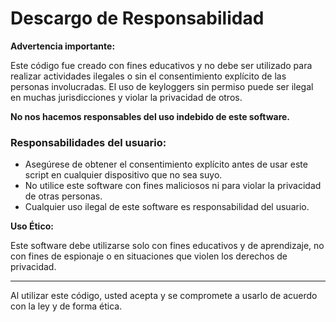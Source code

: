 # Descargo de Responsabilidad

**Advertencia importante:**

Este código fue creado con fines educativos y no debe ser utilizado para realizar actividades ilegales o sin el consentimiento explícito de las personas involucradas. El uso de keyloggers sin permiso puede ser ilegal en muchas jurisdicciones y violar la privacidad de otros.

**No nos hacemos responsables del uso indebido de este software.**

### Responsabilidades del usuario:
- Asegúrese de obtener el consentimiento explícito antes de usar este script en cualquier dispositivo que no sea suyo.
- No utilice este software con fines maliciosos ni para violar la privacidad de otras personas.
- Cualquier uso ilegal de este software es responsabilidad del usuario.

**Uso Ético:**

Este software debe utilizarse solo con fines educativos y de aprendizaje, no con fines de espionaje o en situaciones que violen los derechos de privacidad.

---

Al utilizar este código, usted acepta y se compromete a usarlo de acuerdo con la ley y de forma ética.
